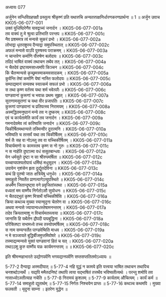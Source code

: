 अध्यायः 077

अर्जुनेन सन्धिविग्रहपक्षौ प्रस्तुत्य श्रीकृष्णं प्रति यथारुचि अन्यतरपक्षनिर्धारणकरणप्रार्थना ॥ 1 ॥
अर्जुन उवाच 	KK05-06-077-001  
उक्तं युधिष्ठिरेणैव यावद्वाच्यं जनार्दन ।	KK05-06-077-001a  
तव वाक्यं तु मे श्रुत्वा प्रतिभाति परन्तप ॥	KK05-06-077-001c  
नैव प्रशममत्र त्वं मन्यसे सुकरं प्रभो ।	KK05-06-077-002a  
लोभाद्वा धृतराष्ट्रस्य दैन्याद्वा समुपस्थितात् ॥	KK05-06-077-002c  
अफलं मन्यसे वाऽपि पुरुषस्य पराक्रमम् ।	KK05-06-077-003a  
न चान्तरेण कर्माणि पौरुषेण बलोदयः ॥	KK05-06-077-003c  
तदिदं भाषितं वाक्यं तथाचन तथैव तत् ।	KK05-06-077-004a  
न चैतदेवं द्रष्टव्यमसाध्यमपि किञ्चन ॥	KK05-06-077-004c  
किं चैतन्मन्यसे कृच्छ्रमस्माकमवसादकम् ।	KK05-06-077-005a  
कुर्वन्ति तेषां कर्माणि येषां नास्ति फलोदयः ॥	KK05-06-077-005c  
सम्पाद्यमानं सम्यक्च स्यात्कर्म सफलं प्रभो ।	KK05-06-077-006a  
स तथा कृष्ण वर्तस्व यथा शर्म भवेत्परैः ॥	KK05-06-077-006c  
पाण्डवानां कुरूणां च भवान्नः प्रथमः सुहृत् ।	KK05-06-077-007a  
सुराणामसुराणां च यथा वीर प्रजापतिः ॥	KK05-06-077-007c  
कुरूणां पाण्डवानां च प्रतिपत्स्व निरामयम् ।	KK05-06-077-008a  
अस्मद्धितमनुष्ठानं मन्ये तव न दुष्करम् ॥	KK05-06-077-008c  
एवं च कार्यतामेति कार्यं तव जनार्दन ।	KK05-06-077-009a  
गमनादेवमेव त्वं करिष्यसि जनार्दन ॥	KK05-06-077-009c  
चिकीर्षितमथान्यत्ते तस्मिन्वीर दुरात्मनि ।	KK05-06-077-010a  
भविष्यति च तत्सर्वं यथा तव चिकीर्षितम् ॥	KK05-06-077-010c  
शर्म तैः सह वा नोऽस्तु तव वा यच्चिकीर्षितम् ।	KK05-06-077-011a  
विचार्यमाणो यः कामस्तव कृष्ण स नो गुरुः ॥	KK05-06-077-011c  
न स नार्हति दुष्टात्मा वधं ससुतबान्धवः ।	KK05-06-077-012a  
येन धर्मसुते दृष्टा न सा श्रीरुपमर्षिता ॥	KK05-06-077-012c  
यच्चाप्यपश्यतोपायं धर्मिष्ठं मधुसूदन ।	KK05-06-077-013a  
उपायेन नृशंसेन हृता दुर्द्यूतदेविना ॥	KK05-06-077-013c  
कथं हि पुरुषो जातः क्षत्रियेषु धनुर्धरः ।	KK05-06-077-014a  
समाहूतो निवर्तेत प्राणत्यागेऽप्युपस्थिते ॥	KK05-06-077-014c  
अधर्मेण जितान्दृष्ट्वा वने प्रवृजितांस्तथा ।	KK05-06-077-015a  
वध्यतां मम वार्ष्णेय निर्गतोऽसौ सुयोधनः ॥	KK05-06-077-015c  
न चैतदद्भुतं कृष्ण मित्रार्थे यच्चिकीर्षसि ।	KK05-06-077-016a  
क्रिया कथञ्च मुख्या स्यान्मृदुना चेतरेण वा ॥	KK05-06-077-016c  
अथवा मन्यसे ज्यायान्वधस्तेषामनन्तरम् ।	KK05-06-077-017a  
तदेव क्रियतामाशु न विचार्यमतस्त्वया ॥	KK05-06-077-017c  
जानासि हि यथैतेन द्रौपदी पापबुद्धिना ।	KK05-06-077-018a  
परिक्लिष्टा सभामध्ये तच्च तस्योपमर्षितम् ॥	KK05-06-077-018c  
स नाम सम्यग्वर्तेत पाण्डवेष्विति माधव ।	KK05-06-077-019a  
न मे सञ्जायते बुद्धिर्बीजमुप्तमिवोषरे ॥	KK05-06-077-019c  
तस्माद्यन्मन्यसे युक्तं पाण्डवानां हितं च यत् ।	KK05-06-077-020a  
तथाऽऽशु कुरु वार्ष्णेय यन्नः कार्यमनन्तरम् ॥ ॥	KK05-06-077-020c  

इति श्रीमन्महाभारते उद्योगपर्वणि भगवद्यानपर्वणि सप्तसप्ततितमोऽध्यायः ॥

5-77-2 दैन्याद्वा अस्मदीयात् ॥ 5-77-4 नहि युद्धं न कामये इति यत्त्वया भाषित तथाचन तथापिच चनशब्दोऽप्यर्थे । यद्यपि ममैतदनिष्टं तथापि त्वया यद्भाषितं तत्तथैव भविष्यतीत्यर्थः । परन्तु शमोपि तव नासाध्योऽस्तीत्याह नचेति ॥ 5-77-8 निरामयं कुशलम् ॥ 5-77-9 कार्यताम् औचित्यम् । कार्यं कर्म ॥ 5-77-14 समाहूतो द्यूतार्थम् ॥ 5-77-15 निर्गतः निश्चयेन प्राप्तः ॥ 5-77-16 कथञ्च कथमपि । मुख्या फलवती । मृदुना साम्ना । इतरेण युद्धेन ॥
